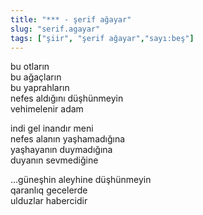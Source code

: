 ```yaml
---
title: "*** - şerif ağayar"
slug: "serif.agayar"
tags: ["şiir", "şerif ağayar","sayı:beş"]
---
```



bu otların  
bu ağaçların\
bu yaprahların\
nefes aldığını düşhünmeyin\
vehimelenir adam

indi gel inandır meni\
nefes alanın yaşhamadığına\
yaşhayanın duymadığına\
duyanın sevmediğine

...güneşhin aleyhine düşhünmeyin\
qaranlıq gecelerde\
ulduzlar habercidir
